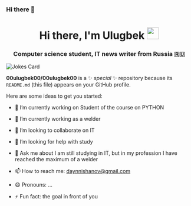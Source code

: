 ### Hi there 👋
<h1 align="center">Hi there, I'm <a  target="_blank">Ulugbek</a> 
<img src="https://github.com/blackcater/blackcater/raw/main/images/Hi.gif" height="32"/></h1>
<h3 align="center">Computer science student, IT news writer from Russia 🇷🇺</h3>


<img src="https://readme-jokes.vercel.app/api" alt="Jokes Card" />


**00ulugbek00/00ulugbek00** is a ✨ _special_ ✨ repository because its `README.md` (this file) appears on your GitHub profile.

Here are some ideas to get you started:

- 🔭 I’m currently working on Student of the course on PYTHON
- 🌱 I’m  currently working as a welder
- 👯 I’m looking to collaborate on IT
- 🤔 I’m looking for help with study
- 💬 Ask me about I am still studying in IT, but in my profession I have reached the maximum of a welder

- 📫 How to reach me: daynnishanov@gmail.com
- 😄 Pronouns: ...
- ⚡ Fun fact: the goal in front of you

